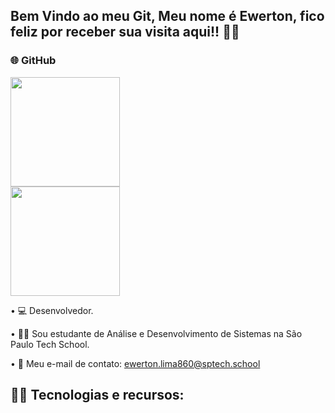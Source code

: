 ## Bem Vindo ao meu Git, Meu nome é Ewerton, fico feliz por receber sua visita aqui!! 👨‍💻
<script src="https://kit.fontawesome.com/98e9292b2b.js" crossorigin="anonymous"></script>

### 🌐 GitHub

<div>
    <a href="https://github.com/EwertonLima2002">
        <img height="175em" src="https://github-readme-stats.vercel.app/api?username=EwertonLima2002&show_icons=true&theme=tokyonight">
    </a>
</div>

<div>
    <a href="https://github.com/EwertonLima2002">
        <img height="175em" src="https://github-readme-stats.vercel.app/api/top-langs/?username=EwertonLima2002&theme=tokyonight&layout=compact&langs_count=8">
    </a>
</div>

• 💻 Desenvolvedor.

• 👨‍🎓 Sou estudante de Análise e Desenvolvimento de Sistemas na São Paulo Tech School.

• 📧 Meu e-mail de contato: ewerton.lima860@sptech.school

## 👨‍💻 Tecnologias e recursos:

<div align="center">
    <i class="fab fa-git-alt fa-3x" title="Git"></i>
    <i class="fab fa-html5 fa-3x" title="HTML"></i>
    <i class="fab fa-css3-alt fa-3x" title="CSS"></i>
    <i class="fab fa-js fa-3x" title="JavaScript"></i>
    <i class="fab fa-node fa-3x" title="Node.js"></i>
    <i class="fas fa-database fa-3x" title="MySQL"></i>
    <i class="fab fa-java fa-3x" title="Java"></i>
    <i class="fab fa-salesforce fa-3x" title="Salesforce"></i>
</div>
